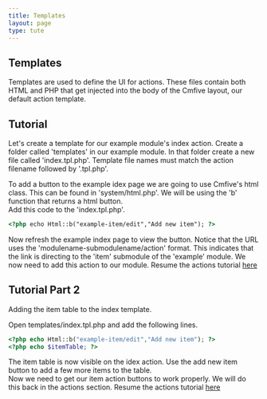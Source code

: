 ```yaml
---
title: Templates
layout: page
type: tute
---
```


## Templates

Templates are used to define the UI for actions. These files contain both HTML and PHP that get injected into the body of the Cmfive layout, our default action template. 

## Tutorial

Let's create a template for our example module's index action. Create a folder called 'templates' in our example module. In that folder create a new file called 'index.tpl.php'. Template file names must match the action filename followed by '.tpl.php'.

To add a button to the example idex page we are going to use Cmfive's html class. This can be found in 'system/html.php'. We will be using the 'b' function that returns a html button.<br />
Add this code to the 'index.tpl.php'.
```html
<?php echo Html::b("example-item/edit","Add new item"); ?>
```
Now refresh the example index page to view the button. Notice that the URL uses the 'modulename-submodulename/action' format. This indicates that the link is directing to the 'item' submodule of the 'example' module. We now need to add this action to our module. Resume the actions tutorial [here](actions#tutorial-part-2)

## Tutorial Part 2

Adding the item table to the index template.

Open templates/index.tpl.php and add the following lines.
```php
<?php echo Html::b("example-item/edit","Add new item"); ?>
<?php echo $itemTable; ?>
```
The item table is now visible on the idex action. Use the add new item button to add a few more items to the table.<br />
Now we need to get our item action buttons to work properly. We will do this back in the actions section. Resume the actions tutorial [here](actions#tutorial-part-3)
